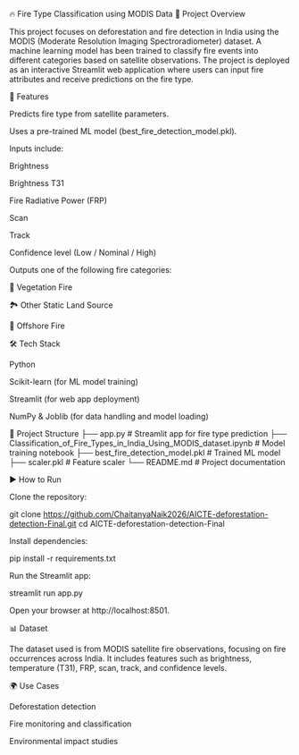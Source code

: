 🔥 Fire Type Classification using MODIS Data
📌 Project Overview

This project focuses on deforestation and fire detection in India using the MODIS (Moderate Resolution Imaging Spectroradiometer) dataset. A machine learning model has been trained to classify fire events into different categories based on satellite observations. The project is deployed as an interactive Streamlit web application where users can input fire attributes and receive predictions on the fire type.

🚀 Features

Predicts fire type from satellite parameters.

Uses a pre-trained ML model (best_fire_detection_model.pkl).

Inputs include:

Brightness

Brightness T31

Fire Radiative Power (FRP)

Scan

Track

Confidence level (Low / Nominal / High)

Outputs one of the following fire categories:

🌱 Vegetation Fire

🏞 Other Static Land Source

🌊 Offshore Fire

🛠 Tech Stack

Python

Scikit-learn (for ML model training)

Streamlit (for web app deployment)

NumPy & Joblib (for data handling and model loading)

📂 Project Structure
├── app.py                       # Streamlit app for fire type prediction
├── Classification_of_Fire_Types_in_India_Using_MODIS_dataset.ipynb  # Model training notebook
├── best_fire_detection_model.pkl # Trained ML model
├── scaler.pkl                   # Feature scaler
└── README.md                    # Project documentation

▶️ How to Run

Clone the repository:

git clone https://github.com/ChaitanyaNaik2026/AICTE-deforestation-detection-Final.git
cd AICTE-deforestation-detection-Final


Install dependencies:

pip install -r requirements.txt


Run the Streamlit app:

streamlit run app.py


Open your browser at http://localhost:8501.

📊 Dataset

The dataset used is from MODIS satellite fire observations, focusing on fire occurrences across India.
It includes features such as brightness, temperature (T31), FRP, scan, track, and confidence levels.

🌍 Use Cases

Deforestation detection

Fire monitoring and classification

Environmental impact studies
